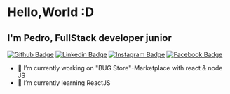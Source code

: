 # Hello,World :D
<h2>I'm Pedro, FullStack developer junior</h2>

[![Github Badge](https://img.shields.io/badge/GitHub-100000?style=for-the-badge&logo=github&logoColor=white)](https://github.com/PedroNestor2077)
[![Linkedin Badge](https://img.shields.io/badge/LinkedIn-0077B5?style=for-the-badge&logo=linkedin&logoColor=white)](https://www.linkedin.com/in/pedro-nestor-a67241200/)
[![Instagram Badge](https://img.shields.io/badge/Instagram-E4405F?style=for-the-badge&logo=instagram&logoColor=white)](https://www.instagram.com/pedro__yyy/)
[![Facebook Badge](https://img.shields.io/badge/Facebook-1877F2?style=for-the-badge&logo=facebook&logoColor=white)](https://www.facebook.com/pedro.nestor.98)



- 🔭 I’m currently working on "BUG Store"-Marketplace with react & node JS
- 🌱 I’m currently learning ReactJS
